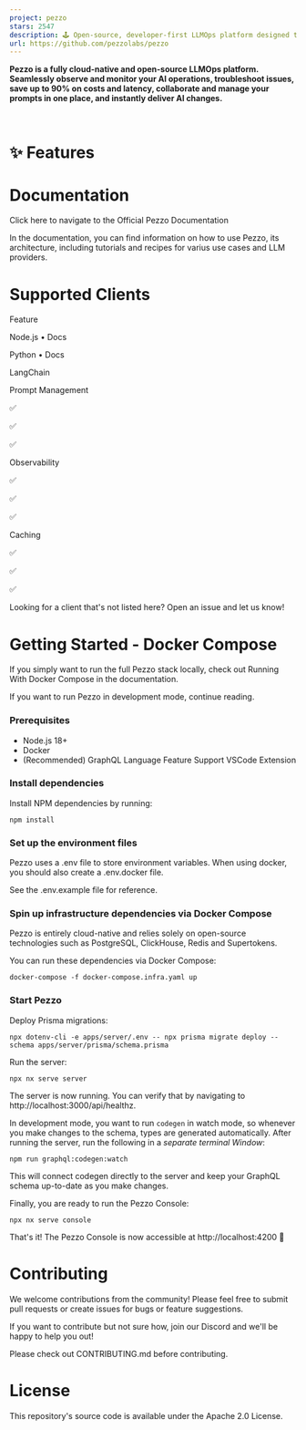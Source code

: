 ```yaml
---
project: pezzo
stars: 2547
description: 🕹️ Open-source, developer-first LLMOps platform designed to streamline prompt design, version management, instant delivery, collaboration, troubleshooting, observability and more.
url: https://github.com/pezzolabs/pezzo
---
```


**Pezzo is a fully cloud-native and open-source LLMOps platform. Seamlessly observe and monitor your AI operations, troubleshoot issues, save up to 90% on costs and latency, collaborate and manage your prompts in one place, and instantly deliver AI changes.**  
  
     

✨ Features
==========

Documentation
=============

Click here to navigate to the Official Pezzo Documentation

In the documentation, you can find information on how to use Pezzo, its architecture, including tutorials and recipes for varius use cases and LLM providers.

Supported Clients
=================

Feature

Node.js • Docs

Python • Docs

LangChain

Prompt Management

✅

✅

✅

Observability

✅

✅

✅

Caching

✅

✅

✅

Looking for a client that's not listed here? Open an issue and let us know!

Getting Started - Docker Compose
================================

If you simply want to run the full Pezzo stack locally, check out Running With Docker Compose in the documentation.

If you want to run Pezzo in development mode, continue reading.

### Prerequisites

-   Node.js 18+
-   Docker
-   (Recommended) GraphQL Language Feature Support VSCode Extension

### Install dependencies

Install NPM dependencies by running:

```
npm install
```

### Set up the environment files

Pezzo uses a .env file to store environment variables. When using docker, you should also create a .env.docker file.

See the .env.example file for reference.

### Spin up infrastructure dependencies via Docker Compose

Pezzo is entirely cloud-native and relies solely on open-source technologies such as PostgreSQL, ClickHouse, Redis and Supertokens.

You can run these dependencies via Docker Compose:

```
docker-compose -f docker-compose.infra.yaml up
```

### Start Pezzo

Deploy Prisma migrations:

```
npx dotenv-cli -e apps/server/.env -- npx prisma migrate deploy --schema apps/server/prisma/schema.prisma
```

Run the server:

```
npx nx serve server
```

The server is now running. You can verify that by navigating to http://localhost:3000/api/healthz.

In development mode, you want to run `codegen` in watch mode, so whenever you make changes to the schema, types are generated automatically. After running the server, run the following in a _separate terminal Window_:

```
npm run graphql:codegen:watch
```

This will connect codegen directly to the server and keep your GraphQL schema up-to-date as you make changes.

Finally, you are ready to run the Pezzo Console:

```
npx nx serve console
```

That's it! The Pezzo Console is now accessible at http://localhost:4200 🚀

Contributing
============

We welcome contributions from the community! Please feel free to submit pull requests or create issues for bugs or feature suggestions.

If you want to contribute but not sure how, join our Discord and we'll be happy to help you out!

Please check out CONTRIBUTING.md before contributing.

License
=======

This repository's source code is available under the Apache 2.0 License.
